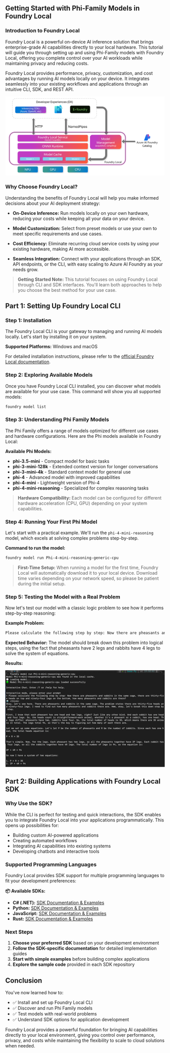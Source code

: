 ## Getting Started with Phi-Family Models in Foundry Local

### Introduction to Foundry Local

Foundry Local is a powerful on-device AI inference solution that brings enterprise-grade AI capabilities directly to your local hardware. This tutorial will guide you through setting up and using Phi-Family models with Foundry Local, offering you complete control over your AI workloads while maintaining privacy and reducing costs.

Foundry Local provides performance, privacy, customization, and cost advantages by running AI models locally on your device. It integrates seamlessly into your existing workflows and applications through an intuitive CLI, SDK, and REST API.


![arch](../../../imgs/01/02/07/foundry-local-arch.png)

### Why Choose Foundry Local?

Understanding the benefits of Foundry Local will help you make informed decisions about your AI deployment strategy:

- **On-Device Inference:** Run models locally on your own hardware, reducing your costs while keeping all your data on your device.

- **Model Customization:** Select from preset models or use your own to meet specific requirements and use cases.

- **Cost Efficiency:** Eliminate recurring cloud service costs by using your existing hardware, making AI more accessible.

- **Seamless Integration:** Connect with your applications through an SDK, API endpoints, or the CLI, with easy scaling to Azure AI Foundry as your needs grow.

> **Getting Started Note:** This tutorial focuses on using Foundry Local through CLI and SDK interfaces. You'll learn both approaches to help you choose the best method for your use case.

## Part 1: Setting Up Foundry Local CLI

### Step 1: Installation

The Foundry Local CLI is your gateway to managing and running AI models locally. Let's start by installing it on your system.

**Supported Platforms:** Windows and macOS

For detailed installation instructions, please refer to the [official Foundry Local documentation](https://github.com/microsoft/Foundry-Local/blob/main/README.md).

### Step 2: Exploring Available Models

Once you have Foundry Local CLI installed, you can discover what models are available for your use case. This command will show you all supported models:


```bash
foundry model list
```

### Step 3: Understanding Phi Family Models

The Phi Family offers a range of models optimized for different use cases and hardware configurations. Here are the Phi models available in Foundry Local:

**Available Phi Models:** 

- **phi-3.5-mini** - Compact model for basic tasks
- **phi-3-mini-128k** - Extended context version for longer conversations
- **phi-3-mini-4k** - Standard context model for general use
- **phi-4** - Advanced model with improved capabilities
- **phi-4-mini** - Lightweight version of Phi-4
- **phi-4-mini-reasoning** - Specialized for complex reasoning tasks

> **Hardware Compatibility:** Each model can be configured for different hardware acceleration (CPU, GPU) depending on your system capabilities.

### Step 4: Running Your First Phi Model

Let's start with a practical example. We'll run the `phi-4-mini-reasoning` model, which excels at solving complex problems step-by-step.


**Command to run the model:**

```bash
foundry model run Phi-4-mini-reasoning-generic-cpu
```

> **First-Time Setup:** When running a model for the first time, Foundry Local will automatically download it to your local device. Download time varies depending on your network speed, so please be patient during the initial setup.

### Step 5: Testing the Model with a Real Problem

Now let's test our model with a classic logic problem to see how it performs step-by-step reasoning:

**Example Problem:**

```txt
Please calculate the following step by step: Now there are pheasants and rabbits in the same cage, there are thirty-five heads on top and ninety-four legs on the bottom, how many pheasants and rabbits are there?
```

**Expected Behavior:** The model should break down this problem into logical steps, using the fact that pheasants have 2 legs and rabbits have 4 legs to solve the system of equations.

**Results:**

![cli](../../../imgs/01/02/07/cli.png)

## Part 2: Building Applications with Foundry Local SDK

### Why Use the SDK?

While the CLI is perfect for testing and quick interactions, the SDK enables you to integrate Foundry Local into your applications programmatically. This opens up possibilities for:

- Building custom AI-powered applications
- Creating automated workflows
- Integrating AI capabilities into existing systems
- Developing chatbots and interactive tools

### Supported Programming Languages

Foundry Local provides SDK support for multiple programming languages to fit your development preferences:

**📦 Available SDKs:**

- **C# (.NET):** [SDK Documentation & Examples](https://github.com/microsoft/Foundry-Local/tree/main/sdk/cs)
- **Python:** [SDK Documentation & Examples](https://github.com/microsoft/Foundry-Local/tree/main/sdk/python)
- **JavaScript:** [SDK Documentation & Examples](https://github.com/microsoft/Foundry-Local/tree/main/sdk/js)
- **Rust:** [SDK Documentation & Examples](https://github.com/microsoft/Foundry-Local/tree/main/sdk/rust)

### Next Steps

1. **Choose your preferred SDK** based on your development environment
2. **Follow the SDK-specific documentation** for detailed implementation guides
3. **Start with simple examples** before building complex applications
4. **Explore the sample code** provided in each SDK repository

## Conclusion

You've now learned how to:
- ✅ Install and set up Foundry Local CLI
- ✅ Discover and run Phi Family models
- ✅ Test models with real-world problems
- ✅ Understand SDK options for application development

Foundry Local provides a powerful foundation for bringing AI capabilities directly to your local environment, giving you control over performance, privacy, and costs while maintaining the flexibility to scale to cloud solutions when needed.




